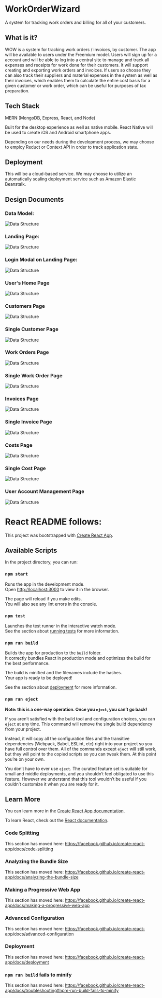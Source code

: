 # WorkOrderWizard
A system for tracking work orders and billing for all of your customers.

## What is it?
WOW is a system for tracking work orders / invoices, by customer. The app will be available to users under the Freemium model. Users will sign up for a account and will be able to log into a central site to manage and track all expenses and receipts for work done for their customers. It will support creating and exporting work orders and invoices. If users so choose they can also track their suppliers and material expenses in the system as well as their invoices, which enables them to calculate the entire cost basis for a given customer or work order, which can be useful for purposes of tax preparation.

## Tech Stack
MERN (MongoDB, Express, React, and Node)

Built for the desktop experience as well as native mobile. React Native will be used to create iOS and Android smartphone apps.

Depending on our needs during the development process, we may choose to employ Reduct or Context API in order to track application state.

## Deployment
This will be a cloud-based service. We may choose to utilize an automatically scaling deployment service such as Amazon Elastic Beanstalk.

## Design Documents

### Data Model:
![Data Structure](./api/wireframe_pics/Data_Structure.jpg)

### Landing Page:
![Data Structure](./api/wireframe_pics/Landing_Page.jpg)

### Login Modal on Landing Page:
![Data Structure](./api/wireframe_pics/Login_Page.jpg)

### User's Home Page
![Data Structure](./api/wireframe_pics/User_Home_Page.jpg)

### Customers Page
![Data Structure](./api/wireframe_pics/Customers_Page.jpg)

### Single Customer Page
![Data Structure](./api/wireframe_pics/Single_Customer_Page.jpg)

### Work Orders Page
![Data Structure](./api/wireframe_pics/Work_Orders_Page.jpg)

### Single Work Order Page
![Data Structure](./api/wireframe_pics/Single_Work_Order_Page.jpg)

### Invoices Page
![Data Structure](./api/wireframe_pics/Invoices_Page.jpg)

### Single Invoice Page
![Data Structure](./api/wireframe_pics/Single_Invoice_Page.jpg)

### Costs Page
![Data Structure](./api/wireframe_pics/Costs_page.jpg)

### Single Cost Page
![Data Structure](./api/wireframe_pics/Single_Cost_Page.jpg)

### User Account Management Page
![Data Structure](./api/wireframe_pics/Account_Page.jpg)

# React README follows:

This project was bootstrapped with [Create React App](https://github.com/facebook/create-react-app).

## Available Scripts

In the project directory, you can run:

### `npm start`

Runs the app in the development mode.<br>
Open [http://localhost:3000](http://localhost:3000) to view it in the browser.

The page will reload if you make edits.<br>
You will also see any lint errors in the console.

### `npm test`

Launches the test runner in the interactive watch mode.<br>
See the section about [running tests](https://facebook.github.io/create-react-app/docs/running-tests) for more information.

### `npm run build`

Builds the app for production to the `build` folder.<br>
It correctly bundles React in production mode and optimizes the build for the best performance.

The build is minified and the filenames include the hashes.<br>
Your app is ready to be deployed!

See the section about [deployment](https://facebook.github.io/create-react-app/docs/deployment) for more information.

### `npm run eject`

**Note: this is a one-way operation. Once you `eject`, you can’t go back!**

If you aren’t satisfied with the build tool and configuration choices, you can `eject` at any time. This command will remove the single build dependency from your project.

Instead, it will copy all the configuration files and the transitive dependencies (Webpack, Babel, ESLint, etc) right into your project so you have full control over them. All of the commands except `eject` will still work, but they will point to the copied scripts so you can tweak them. At this point you’re on your own.

You don’t have to ever use `eject`. The curated feature set is suitable for small and middle deployments, and you shouldn’t feel obligated to use this feature. However we understand that this tool wouldn’t be useful if you couldn’t customize it when you are ready for it.

## Learn More

You can learn more in the [Create React App documentation](https://facebook.github.io/create-react-app/docs/getting-started).

To learn React, check out the [React documentation](https://reactjs.org/).

### Code Splitting

This section has moved here: https://facebook.github.io/create-react-app/docs/code-splitting

### Analyzing the Bundle Size

This section has moved here: https://facebook.github.io/create-react-app/docs/analyzing-the-bundle-size

### Making a Progressive Web App

This section has moved here: https://facebook.github.io/create-react-app/docs/making-a-progressive-web-app

### Advanced Configuration

This section has moved here: https://facebook.github.io/create-react-app/docs/advanced-configuration

### Deployment

This section has moved here: https://facebook.github.io/create-react-app/docs/deployment

### `npm run build` fails to minify

This section has moved here: https://facebook.github.io/create-react-app/docs/troubleshooting#npm-run-build-fails-to-minify

